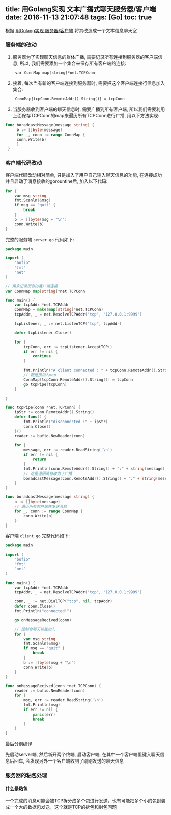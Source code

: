 title: 用Golang实现 文本广播式聊天服务器/客户端
date: 2016-11-13 21:07:48
tags: [Go]
toc: true
---

根据 [用Golang实现 服务器/客户端](https://luckymrwang.github.io/2016/11/13/%E7%94%A8Golang%E5%AE%9E%E7%8E%B0-%E6%9C%8D%E5%8A%A1%E5%99%A8-%E5%AE%A2%E6%88%B7%E7%AB%AF/) 将其改造成一个文本信息聊天室

### 服务端的改动

1. 服务器为了实现聊天信息的群体广播, 需要记录所有连接到服务器的客户端信息, 所以, 我们需要添加一个集合来保存所有客户端的连接:
		
		var ConnMap map[string]*net.TCPConn
		
2. 接着, 每次当有新的客户端连接到服务器时, 需要把这个客户端连接行信息加入集合:

		ConnMap[tcpConn.RemoteAddr().String()] = tcpConn
		
3. 当服务器收到客户端的聊天信息时, 需要广播到所有客户端, 所以我们需要利用上面保存TCPConn的map来遍历所有TCPConn进行广播, 用以下方法实现:

<!-- more -->
```go
func boradcastMessage(message string) {
     b := []byte(message)
     for _, conn := range ConnMap {
     conn.Write(b)
     }
 }
```

### 客户端代码改动

客户端代码改动相对简单, 只是加入了用户自己输入聊天信息的功能, 在连接成功并且启动了消息接收的gorountine后, 加入以下代码:

```go
for {
    var msg string
    fmt.Scanln(&msg)
    if msg == "quit" {
        break
    }
    b := []byte(msg + "\n")
    conn.Write(b)
}
```

完整的服务端 `server.go` 代码如下:

```go
package main

import (
	"bufio"
	"fmt"
	"net"
)

// 用来记录所有的客户端连接
var ConnMap map[string]*net.TCPConn

func main() {
	var tcpAddr *net.TCPAddr
	ConnMap = make(map[string]*net.TCPConn)
	tcpAddr, _ = net.ResolveTCPAddr("tcp", "127.0.0.1:9999")

	tcpListener, _ := net.ListenTCP("tcp", tcpAddr)

	defer tcpListener.Close()

	for {
		tcpConn, err := tcpListener.AcceptTCP()
		if err != nil {
			continue
		}

		fmt.Println("A client connected : " + tcpConn.RemoteAddr().String())
		// 新连接加入map
		ConnMap[tcpConn.RemoteAddr().String()] = tcpConn
		go tcpPipe(tcpConn)
	}

}

func tcpPipe(conn *net.TCPConn) {
	ipStr := conn.RemoteAddr().String()
	defer func() {
		fmt.Println("disconnected :" + ipStr)
		conn.Close()
	}()
	reader := bufio.NewReader(conn)

	for {
		message, err := reader.ReadString('\n')
		if err != nil {
			return
		}
		fmt.Println(conn.RemoteAddr().String() + ":" + string(message))
		// 这里返回消息改为了广播
		boradcastMessage(conn.RemoteAddr().String() + ":" + string(message))
	}
}

func boradcastMessage(message string) {
	b := []byte(message)
	// 遍历所有客户端并发送消息
	for _, conn := range ConnMap {
		conn.Write(b)
	}
}
```

客户端 `client.go` 完整代码如下:

```go
package main

import (
	"bufio"
	"fmt"
	"net"
)

func main() {
	var tcpAddr *net.TCPAddr
	tcpAddr, _ = net.ResolveTCPAddr("tcp", "127.0.0.1:9999")

	conn, _ := net.DialTCP("tcp", nil, tcpAddr)
	defer conn.Close()
	fmt.Println("connected!")

	go onMessageRecived(conn)

	// 控制台聊天功能加入
	for {
		var msg string
		fmt.Scanln(&msg)
		if msg == "quit" {
			break
		}
		b := []byte(msg + "\n")
		conn.Write(b)
	}
}

func onMessageRecived(conn *net.TCPConn) {
	reader := bufio.NewReader(conn)
	for {
		msg, err := reader.ReadString('\n')
		fmt.Println(msg)
		if err != nil {
			panic(err)
			break
		}
	}
}
```

最后分别编译

先启动server端, 然后新开两个终端, 启动客户端, 在其中一个客户端里键入聊天信息后回车, 会发现另外一个客户端收到了刚刚发送的聊天信息

### 服务器的粘包处理

#### 什么是粘包

一个完成的消息可能会被TCP拆分成多个包进行发送，也有可能把多个小的包封装成一个大的数据包发送，这个就是TCP的拆包和封包问题